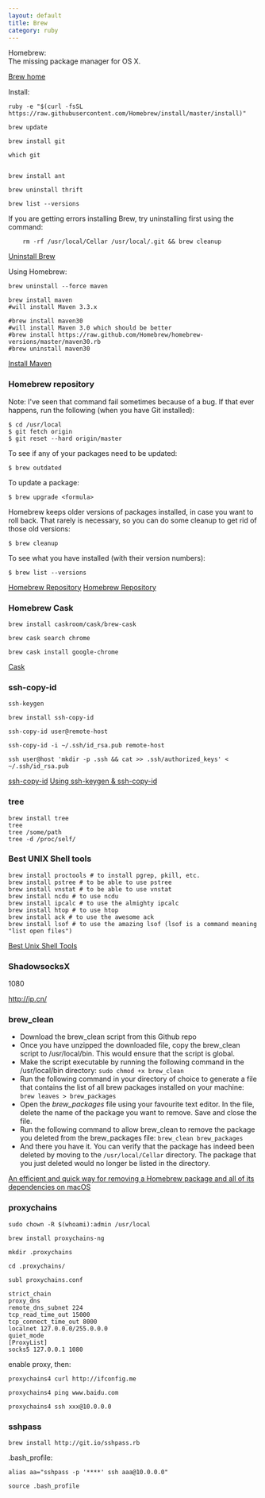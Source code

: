 ```yaml
---
layout: default
title: Brew
category: ruby
---
```


Homebrew:  
    The missing package manager for OS X.

[Brew home](http://brew.sh)

Install:

	ruby -e "$(curl -fsSL https://raw.githubusercontent.com/Homebrew/install/master/install)"

	brew update

	brew install git

	which git


	brew install ant

	brew uninstall thrift

	brew list --versions

If you are getting errors installing Brew, try uninstalling first using the command:

		rm -rf /usr/local/Cellar /usr/local/.git && brew cleanup

[Uninstall Brew](http://stackoverflow.com/questions/3222804/how-can-i-install-apache-ant-on-mac-os-x)

Using Homebrew:

	brew uninstall --force maven

	brew install maven
	#will install Maven 3.3.x

	#brew install maven30
	#will install Maven 3.0 which should be better
	#brew install https://raw.github.com/Homebrew/homebrew-versions/master/maven30.rb
	#brew uninstall maven30

[Install Maven](http://stackoverflow.com/questions/8826881/maven-install-on-mac-os-x)

### Homebrew repository

Note: I've seen that command fail sometimes because of a bug. If that ever happens, run the following (when you have Git installed):

	$ cd /usr/local
	$ git fetch origin
	$ git reset --hard origin/master

To see if any of your packages need to be updated:

	$ brew outdated

To update a package:

	$ brew upgrade <formula>

Homebrew keeps older versions of packages installed, in case you want to roll back. That rarely is necessary, so you can do some cleanup to get rid of those old versions:

	$ brew cleanup

To see what you have installed (with their version numbers):

	$ brew list --versions

[Homebrew Repository](https://github.com/Homebrew/homebrew)
[Homebrew Repository](https://github.com/nicolashery/mac-dev-setup)

### Homebrew Cask

	brew install caskroom/cask/brew-cask

	brew cask search chrome

	brew cask install google-chrome

	

[Cask](http://caskroom.io)

### ssh-copy-id

	ssh-keygen

	brew install ssh-copy-id

	ssh-copy-id user@remote-host

	ssh-copy-id -i ~/.ssh/id_rsa.pub remote-host

	ssh user@host 'mkdir -p .ssh && cat >> .ssh/authorized_keys' < ~/.ssh/id_rsa.pub

[ssh-copy-id](http://aicode.cc/article/419.html)
[Using ssh-keygen & ssh-copy-id](http://www.thegeekstuff.com/2008/11/3-steps-to-perform-ssh-login-without-password-using-ssh-keygen-ssh-copy-id/)

### tree

	brew install tree
	tree
	tree /some/path
	tree -d /proc/self/

### Best UNIX Shell tools

	brew install proctools # to install pgrep, pkill, etc.
	brew install pstree # to be able to use pstree
	brew install vnstat # to be able to use vnstat
	brew install ncdu # to use ncdu
	brew install ipcalc # to use the almighty ipcalc
	brew install htop # to use htop
	brew install ack # to use the awesome ack
	brew install lsof # to use the amazing lsof (lsof is a command meaning "list open files")

[Best Unix Shell Tools](https://gist.github.com/mbbx6spp/1429161)


### ShadowsocksX

1080

http://ip.cn/

### brew_clean


* Download the brew_clean script from this Github repo
* Once you have unzipped the downloaded file, copy the brew_clean script to /usr/local/bin. This would ensure that the script is global.
* Make the script executable by running the following command in the /usr/local/bin directory:
`sudo chmod +x brew_clean`
* Run the following command in your directory of choice to generate a file that contains the list of all brew packages installed on your machine:
`brew leaves > brew_packages`
* Open the *brew_packages* file using your favourite text editor. In the file, delete the name of the package you want to remove. Save and close the file.
* Run the following command to allow brew_clean to remove the package you deleted from the brew_packages file:
`brew_clean brew_packages`
* And there you have it. You can verify that the package has indeed been deleted by moving to the `/usr/local/Cellar` directory. The package that you just deleted would no longer be listed in the directory.

[An efficient and quick way for removing a Homebrew package and all of its dependencies on macOS](https://medium.com/@ottoman91/an-efficient-and-quick-way-for-removing-a-homebrew-package-and-all-of-its-dependencies-on-macos-32e9eaaffa2d)


### proxychains

	sudo chown -R $(whoami):admin /usr/local

	brew install proxychains-ng

	mkdir .proxychains

	cd .proxychains/

	subl proxychains.conf

	strict_chain
	proxy_dns
	remote_dns_subnet 224
	tcp_read_time_out 15000
	tcp_connect_time_out 8000
	localnet 127.0.0.0/255.0.0.0
	quiet_mode
	[ProxyList]
	socks5 127.0.0.1 1080

enable proxy, then:

	proxychains4 curl http://ifconfig.me

	proxychains4 ping www.baidu.com

	proxychains4 ssh xxx@10.0.0.0


### sshpass

	brew install http://git.io/sshpass.rb

.bash_profile:

	alias aa="sshpass -p '****' ssh aaa@10.0.0.0"

	source .bash_profile
